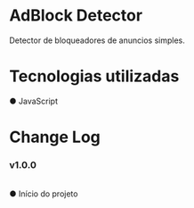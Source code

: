 # AdBlock Detector
Detector de bloqueadores de anuncios simples.
# Tecnologias utilizadas
● JavaScript
# Change Log
<h3>v1.0.0</h3><br>
● Início do projeto
